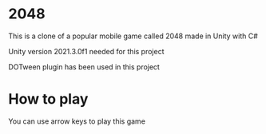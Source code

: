 # 2048

This is a clone of a popular mobile game called 2048 made in Unity with C#

Unity version 2021.3.0f1 needed for this project

DOTween plugin has been used in this project

# How to play
You can use arrow keys to play this game
